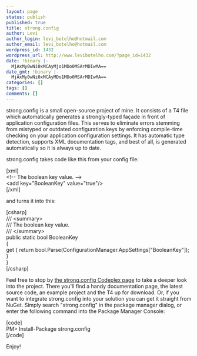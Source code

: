 ```yaml
---
layout: page
status: publish
published: true
title: strong.config
author: Levi
author_login: levi_botelho@hotmail.com
author_email: levi_botelho@hotmail.com
wordpress_id: 1432
wordpress_url: http://www.levibotelho.com/?page_id=1432
date: !binary |-
  MjAxMy0wNi0xMCAyMjo1MDo0MSArMDIwMA==
date_gmt: !binary |-
  MjAxMy0wNi0xMCAyMDo1MDo0MSArMDIwMA==
categories: []
tags: []
comments: []
---
```

<p>strong.config is a small open-source project of mine. It consists of a T4 file which automatically generates a strongly-typed façade in front of application configuration files. This serves to eliminate errors stemming from mistyped or outdated configuration keys by enforcing compile-time checking on your application configuration settings. It has automatic type detection, supports XML documentation tags, and best of all, is generated automatically so it is always up to date.</p>
<p>strong.config takes code like this from your config file:</p>
<p>[xml]<br />
&lt;!-- The boolean key value. --&gt;<br />
&lt;add key=&quot;BooleanKey&quot; value=&quot;true&quot;/&gt;<br />
[/xml]</p>
<p>and turns it into this:</p>
<p>[csharp]<br />
/// &lt;summary&gt;<br />
/// The boolean key value.<br />
/// &lt;/summary&gt;<br />
public static bool BooleanKey<br />
{<br />
    get { return bool.Parse(ConfigurationManager.AppSettings[&quot;BooleanKey&quot;]); }<br />
}<br />
[/csharp]</p>
<p>Feel free to stop by <a href="http://strongconfig.codeplex.com/" title="strong.config" target="_blank">the strong.config Codeplex page</a> to take a deeper look into the project. There you'll find a handy documentation page, the latest source code, an example project and the T4 up for download. Or, if you want to integrate strong.config into your solution you can get it straight from NuGet. Simply search "strong.config" in the package manager dialog, or enter the following command into the Package Manager Console:</p>
<p>[code]<br />
PM&gt; Install-Package strong.config<br />
[/code]</p>
<p>Enjoy!</p>
